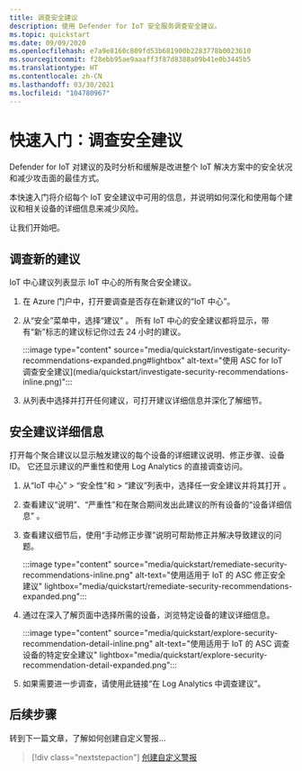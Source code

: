 ```yaml
---
title: 调查安全建议
description: 使用 Defender for IoT 安全服务调查安全建议。
ms.topic: quickstart
ms.date: 09/09/2020
ms.openlocfilehash: e7a9e8160c809fd53b681900b2283778b0023610
ms.sourcegitcommit: f28ebb95ae9aaaff3f87d8388a09b41e0b3445b5
ms.translationtype: HT
ms.contentlocale: zh-CN
ms.lasthandoff: 03/30/2021
ms.locfileid: "104780967"
---
```

# <a name="quickstart-investigate-security-recommendations"></a>快速入门：调查安全建议


Defender for IoT 对建议的及时分析和缓解是改进整个 IoT 解决方案中的安全状况和减少攻击面的最佳方式。

本快速入门将介绍每个 IoT 安全建议中可用的信息，并说明如何深化和使用每个建议和相关设备的详细信息来减少风险。

让我们开始吧。

## <a name="investigate-new-recommendations"></a>调查新的建议

IoT 中心建议列表显示 IoT 中心的所有聚合安全建议。

1.  在 Azure 门户中，打开要调查是否存在新建议的“IoT 中心”。

1.  从“安全”菜单中，选择“建议” 。 所有 IoT 中心的安全建议都将显示，带有“新”标志的建议标记你过去 24 小时的建议。 

    :::image type="content" source="media/quickstart/investigate-security-recommendations-expanded.png#lightbox" alt-text="使用 ASC for IoT 调查安全建议](media/quickstart/investigate-security-recommendations-inline.png)":::


1.  从列表中选择并打开任何建议，可打开建议详细信息并深化了解细节。

## <a name="security-recommendation-details"></a>安全建议详细信息

打开每个聚合建议以显示触发建议的每个设备的详细建议说明、修正步骤、设备 ID。 它还显示建议的严重性和使用 Log Analytics 的直接调查访问。

1.  从“IoT 中心” > “安全性”和 > “建议”列表中，选择任一安全建议并将其打开  。

1.  查看建议“说明”、“严重性”和在聚合期间发出此建议的所有设备的“设备详细信息”  。 

1.  查看建议细节后，使用“手动修正步骤”说明可帮助修正并解决导致建议的问题。 

    :::image type="content" source="media/quickstart/remediate-security-recommendations-inline.png" alt-text="使用适用于 IoT 的 ASC 修正安全建议" lightbox="media/quickstart/remediate-security-recommendations-expanded.png":::

1.  通过在深入了解页面中选择所需的设备，浏览特定设备的建议详细信息。

    :::image type="content" source="media/quickstart/explore-security-recommendation-detail-inline.png" alt-text="使用适用于 IoT 的 ASC 调查设备的特定安全建议" lightbox="media/quickstart/explore-security-recommendation-detail-expanded.png":::

1.  如果需要进一步调查，请使用此链接“在 Log Analytics 中调查建议”。 

## <a name="next-steps"></a>后续步骤

转到下一篇文章，了解如何创建自定义警报…

> [!div class="nextstepaction"]
> [创建自定义警报](quickstart-create-custom-alerts.md)
